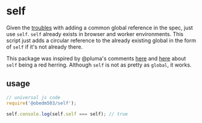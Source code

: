 # self

Given the [troubles](https://github.com/tc39/proposal-global/issues/32) with adding a common global reference in the spec, just use `self`. `self` already exists in browser and worker environments. This script just adds a circular reference to the already existing global in the form of `self` if it's not already there.

This package was inspired by @pluma's comments [here](https://github.com/tc39/proposal-global/issues/32#issuecomment-443280846) and [here](https://github.com/tc39/proposal-global/issues/32#issuecomment-443291102) about `self` being a red herring. Although `self` is not as pretty as `global`, it works.

## usage

```js
// universal js code
require('@obedm503/self');

self.console.log(self.self === self); // true
```